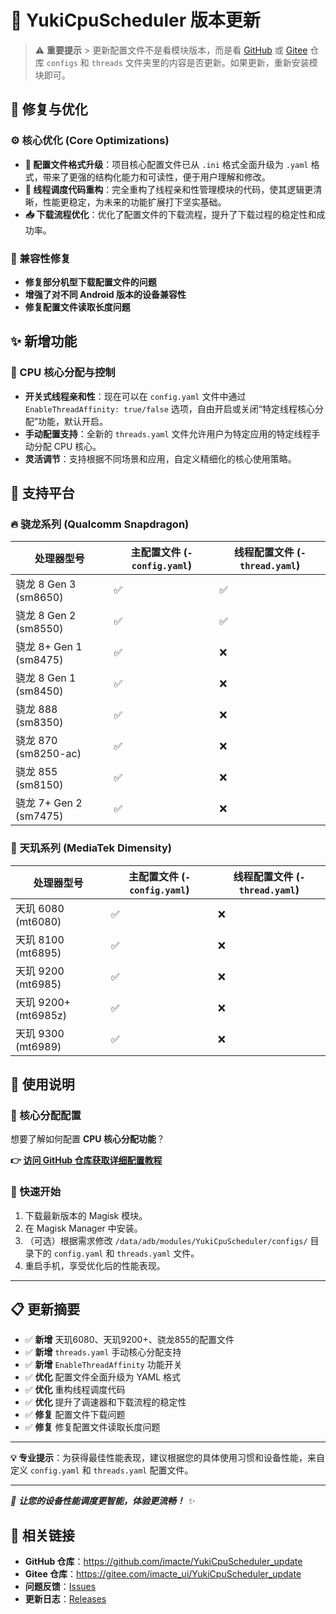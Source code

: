# 🚀 YukiCpuScheduler 版本更新

> ⚠️ **重要提示** > 更新配置文件不是看模块版本，而是看 [GitHub](https://github.com/imacte/YukiCpuScheduler_update) 或 [Gitee](https://gitee.com/imacte_ui/YukiCpuScheduler_update) 仓库 `configs` 和 `threads` 文件夹里的内容是否更新。如果更新，重新安装模块即可。

## 🔧 修复与优化

### ⚙️ 核心优化 (Core Optimizations)
- **🚀 配置文件格式升级**：项目核心配置文件已从 `.ini` 格式全面升级为 `.yaml` 格式，带来了更强的结构化能力和可读性，便于用户理解和修改。
- **🧵 线程调度代码重构**：完全重构了线程亲和性管理模块的代码，使其逻辑更清晰，性能更稳定，为未来的功能扩展打下坚实基础。
- **📥 下载流程优化**：优化了配置文件的下载流程，提升了下载过程的稳定性和成功率。

### 📱 兼容性修复
- **修复部分机型下载配置文件的问题**
- **增强了对不同 Android 版本的设备兼容性**
- **修复配置文件读取长度问题**

## ✨ 新增功能

### 🎯 CPU 核心分配与控制
- **开关式线程亲和性**：现在可以在 `config.yaml` 文件中通过 `EnableThreadAffinity: true/false` 选项，自由开启或关闭“特定线程核心分配”功能，默认开启。
- **手动配置支持**：全新的 `threads.yaml` 文件允许用户为特定应用的特定线程手动分配 CPU 核心。
- **灵活调节**：支持根据不同场景和应用，自定义精细化的核心使用策略。

## 📱 支持平台

### 🔥 骁龙系列 (Qualcomm Snapdragon)

| 处理器型号 | 主配置文件 (`-config.yaml`) | 线程配置文件 (`-thread.yaml`) |
|---|---|---|
| 骁龙 8 Gen 3 (sm8650) | ✅ | ✅ |
| 骁龙 8 Gen 2 (sm8550) | ✅ | ✅ |
| 骁龙 8+ Gen 1 (sm8475) | ✅ | ❌ |
| 骁龙 8 Gen 1 (sm8450) | ✅ | ❌ |
| 骁龙 888 (sm8350) | ✅ | ❌ |
| 骁龙 870 (sm8250-ac) | ✅ | ❌ |
| 骁龙 855 (sm8150) | ✅ | ❌ |
| 骁龙 7+ Gen 2 (sm7475) | ✅ | ❌ |

### 💎 天玑系列 (MediaTek Dimensity)

| 处理器型号 | 主配置文件 (`-config.yaml`) | 线程配置文件 (`-thread.yaml`) |
|---|---|---|
| 天玑 6080 (mt6080) | ✅ | ❌ |
| 天玑 8100 (mt6895) | ✅ | ❌ |
| 天玑 9200 (mt6985) | ✅ | ❌ |
| 天玑 9200+ (mt6985z) | ✅ | ❌ |
| 天玑 9300 (mt6989) | ✅ | ❌ |

## 📖 使用说明

### 🎯 核心分配配置
想要了解如何配置 **CPU 核心分配功能**？

**👉 [访问 GitHub 仓库获取详细配置教程](https://github.com/imacte/YukiCpuScheduler_update)**

### 🔧 快速开始
1. 下载最新版本的 Magisk 模块。
2. 在 Magisk Manager 中安装。
3. （可选）根据需求修改 `/data/adb/modules/YukiCpuScheduler/configs/` 目录下的 `config.yaml` 和 `threads.yaml` 文件。
4. 重启手机，享受优化后的性能表现。

---

## 📋 更新摘要

- ✅ **新增** 天玑6080、天玑9200+、骁龙855的配置文件
- ✅ **新增** `threads.yaml` 手动核心分配支持
- ✅ **新增** `EnableThreadAffinity` 功能开关
- ✅ **优化** 配置文件全面升级为 YAML 格式
- ✅ **优化** 重构线程调度代码
- ✅ **优化** 提升了调速器和下载流程的稳定性
- ✅ **修复** 配置文件下载问题
- ✅ **修复** 修复配置文件读取长度问题

---

**💡 专业提示**：为获得最佳性能表现，建议根据您的具体使用习惯和设备性能，来自定义 `config.yaml` 和 `threads.yaml` 配置文件。

---

*🌟 **让您的设备性能调度更智能，体验更流畅！** ✨*

## 🔗 相关链接

- **GitHub 仓库**：https://github.com/imacte/YukiCpuScheduler_update
- **Gitee 仓库**：https://gitee.com/imacte_ui/YukiCpuScheduler_update
- **问题反馈**：[Issues](https://github.com/imacte/YukiCpuScheduler_update/issues)
- **更新日志**：[Releases](https://github.com/imacte/YukiCpuScheduler_update/releases)
